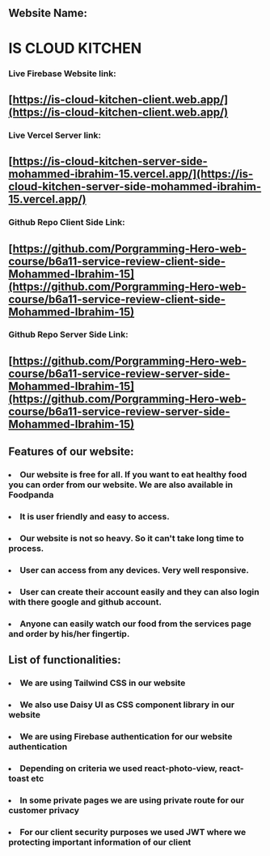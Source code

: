 ## Website Name:
# IS CLOUD KITCHEN

### Live Firebase Website link: 
## [https://is-cloud-kitchen-client.web.app/](https://is-cloud-kitchen-client.web.app/)

### Live Vercel Server link: 
## [https://is-cloud-kitchen-server-side-mohammed-ibrahim-15.vercel.app/](https://is-cloud-kitchen-server-side-mohammed-ibrahim-15.vercel.app/)

### Github Repo Client Side Link: 
## [https://github.com/Porgramming-Hero-web-course/b6a11-service-review-client-side-Mohammed-Ibrahim-15](https://github.com/Porgramming-Hero-web-course/b6a11-service-review-client-side-Mohammed-Ibrahim-15)

### Github Repo Server Side Link: 
## [https://github.com/Porgramming-Hero-web-course/b6a11-service-review-server-side-Mohammed-Ibrahim-15](https://github.com/Porgramming-Hero-web-course/b6a11-service-review-server-side-Mohammed-Ibrahim-15)

## Features of our website:

### <li>Our website is free for all. If you want to eat healthy food you can order from our website. We are also available in Foodpanda</li>
### <li>It is user friendly and easy to access.</li>
### <li>Our website is not so heavy. So it can't take long time to process.</li>
### <li>User can access from any devices. Very well responsive.</li>
### <li>User can create their account easily and they can also login with there google and github account. </li>
### <li> Anyone can easily watch our food from the services page and order by his/her fingertip. </li>


## List of functionalities:

### <li>We are using Tailwind CSS in our website</li>
### <li>We also use Daisy UI as CSS component library in our website</li>
### <li>We are using Firebase authentication for our website authentication</li>
### <li>Depending on criteria we used react-photo-view, react-toast etc </li>
### <li>In some private pages we are using private route for our customer privacy</li>
### <li>For our client security purposes we used JWT where we protecting important information of our client</li>
